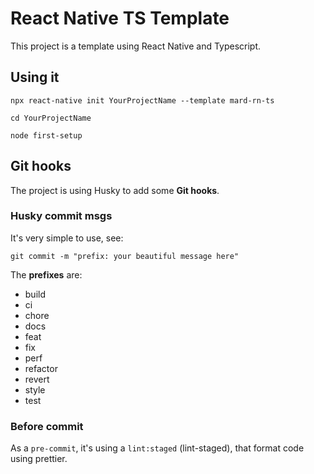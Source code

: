 # React Native TS Template

This project is a template using React Native and Typescript.

## Using it

```
npx react-native init YourProjectName --template mard-rn-ts

cd YourProjectName

node first-setup
```

## Git hooks

The project is using Husky to add some **Git hooks**.

### Husky commit msgs

It's very simple to use, see:

```
git commit -m "prefix: your beautiful message here"
```

The **prefixes** are:

- build
- ci
- chore
- docs
- feat
- fix
- perf
- refactor
- revert
- style
- test

### Before commit

As a `pre-commit`, it's using a `lint:staged` (lint-staged), that format code using prettier.
